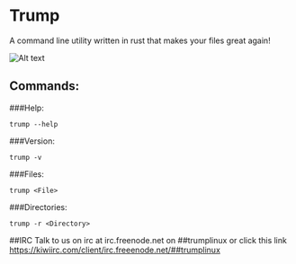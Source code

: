 # Trump
A command line utility written in rust that makes your files great again!

![Alt text](http://cdn.meme.am/instances/500x/64741784.jpg)  
## Commands:
###Help:
  
    trump --help
  
###Version:
  
    trump -v
  
###Files:
  
    trump <File>
  
###Directories:
  
    trump -r <Directory>


##IRC
Talk to us on irc at irc.freenode.net on ##trumplinux or click this link https://kiwiirc.com/client/irc.freeenode.net/##trumplinux

